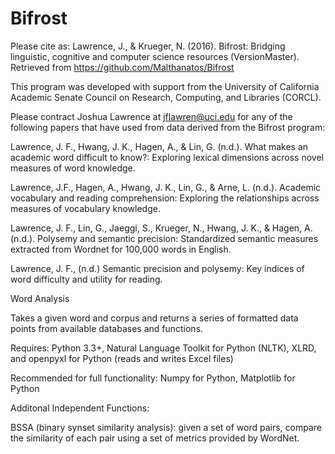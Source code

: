 # Bifrost

Please cite as:
Lawrence, J., & Krueger, N. (2016). Bifrost: Bridging linguistic, cognitive and computer science resources (VersionMaster). Retrieved from https://github.com/Malthanatos/Bifrost

This program was developed with support from the University of California Academic Senate Council on Research, Computing, and Libraries (CORCL).

Please contract Joshua Lawrence at jflawren@uci.edu for any of the following papers that have used from data derived from the Bifrost program:

Lawrence, J. F., Hwang, J. K., Hagen, A., & Lin, G. (n.d.). What makes an academic word difficult to know?: Exploring lexical dimensions across novel measures of word knowledge. 

Lawrence, J.F., Hagen, A., Hwang, J. K., Lin, G., & Arne, L. (n.d.). Academic vocabulary and reading comprehension: Exploring the relationships across measures of vocabulary knowledge.

Lawrence, J. F., Lin, G., Jaeggi, S., Krueger, N., Hwang, J. K., & Hagen, A. (n.d.). Polysemy and semantic precision: Standardized semantic measures extracted from Wordnet for 100,000 words in English.

Lawrence, J. F., (n.d.) Semantic precision and polysemy: Key indices of word difficulty and utility for reading.

Word Analysis

Takes a given word and corpus and returns a series of formatted data points from available databases and functions.

Requires:
Python 3.3+, Natural Language Toolkit for Python (NLTK), XLRD, and openpyxl for Python (reads and writes Excel files)

Recommended for full functionality: Numpy for Python, Matplotlib for Python

Additonal Independent Functions:

BSSA (binary synset similarity analysis): given a set of word pairs, compare the similarity of each pair using a set of metrics provided by WordNet.
